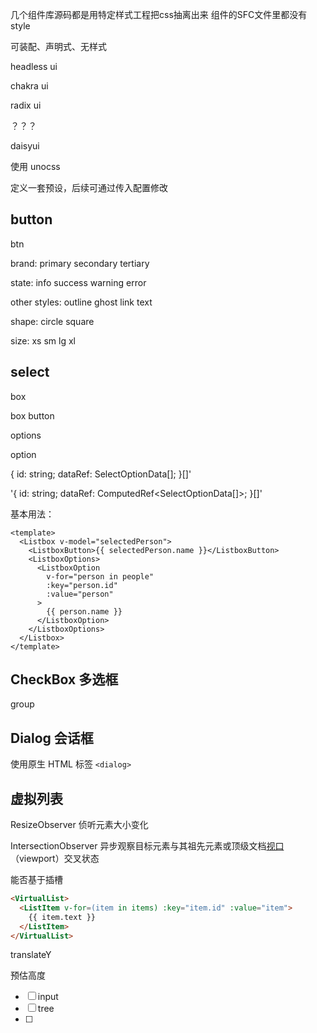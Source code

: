 几个组件库源码都是用特定样式工程把css抽离出来 组件的SFC文件里都没有style 

可装配、声明式、无样式

headless ui 

chakra ui

radix ui

？？？

daisyui

使用 unocss

定义一套预设，后续可通过传入配置修改

## button

btn

brand: primary secondary tertiary

state: info success warning error

other styles: outline ghost link text

shape: circle square

size: xs sm lg xl

## select

box

box button

options

option

{ id: string; dataRef: SelectOptionData[]; }[]'

'{ id: string; dataRef: ComputedRef<SelectOptionData[]>; }[]'

基本用法：

```vue
<template>
  <Listbox v-model="selectedPerson">
    <ListboxButton>{{ selectedPerson.name }}</ListboxButton>
    <ListboxOptions>
      <ListboxOption
        v-for="person in people"
        :key="person.id"
        :value="person"
      >
        {{ person.name }}
      </ListboxOption>
    </ListboxOptions>
  </Listbox>
</template>
```





## CheckBox 多选框

group

## Dialog 会话框

使用原生 HTML 标签 `<dialog>`



## 虚拟列表

ResizeObserver 侦听元素大小变化

IntersectionObserver 异步观察目标元素与其祖先元素或顶级文档[视口](https://developer.mozilla.org/zh-CN/docs/Glossary/Viewport)（viewport）交叉状态

能否基于插槽

```html
<VirtualList>
  <ListItem v-for=(item in items) :key="item.id" :value="item">
  	{{ item.text }}
  </ListItem>
</VirtualList>
```

translateY

预估高度

- [ ] input
- [ ] tree
- [ ] 
